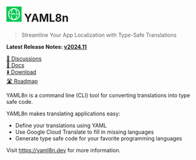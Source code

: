 # <img alt=logo src=yaml8n.png width=40px> YAML8n

> Streamline Your App Localization with Type-Safe Translations

**Latest Release Notes: [v2024.11](https://yaml8n.dev/blog/whats-new-202411/)**

[:speech_balloon: Discussions](https://github.com/candiddev/yaml8n/discussions)\
[:book: Docs](https://yaml8n.dev/docs/)\
[:arrow_down: Download](https://yaml8n.dev/docs/guides/install-yaml8n/)\
[:motorway: Roadmap](https://github.com/orgs/candiddev/projects/6/views/34)

YAML8n is a command line (CLI) tool for converting translations into type safe code.

YAML8n makes translating applications easy:

- Define your translations using YAML
- Use Google Cloud Translate to fill in missing languages
- Generate type safe code for your favorite programming languages

Visit https://yaml8n.dev for more information.

